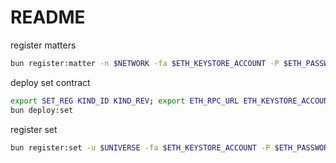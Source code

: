 # README

register matters

```bash
bun register:matter -n $NETWORK -fa $ETH_KEYSTORE_ACCOUNT -P $ETH_PASSWORD
```

deploy set contract

```bash
export SET_REG KIND_ID KIND_REV; export ETH_RPC_URL ETH_KEYSTORE_ACCOUNT ETH_PASSWORD
bun deploy:set
```

register set

```bash
bun register:set -u $UNIVERSE -fa $ETH_KEYSTORE_ACCOUNT -P $ETH_PASSWORD
```
